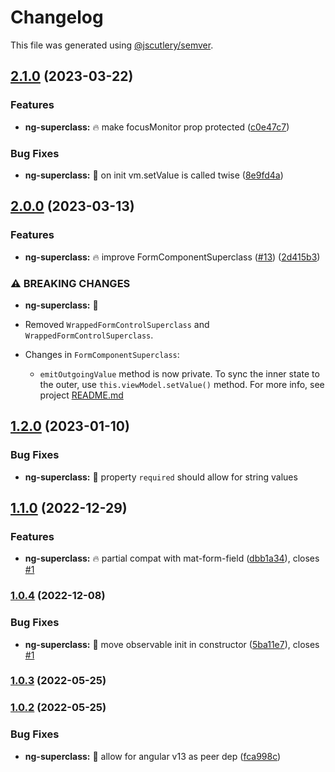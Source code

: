 # Changelog

This file was generated using [@jscutlery/semver](https://github.com/jscutlery/semver).

## [2.1.0](https://github.com/DmitryEfimenko/ngspot/compare/ng-superclass-2.0.0...ng-superclass-2.1.0) (2023-03-22)


### Features

* **ng-superclass:** 🔥 make focusMonitor prop protected ([c0e47c7](https://github.com/DmitryEfimenko/ngspot/commit/c0e47c77474b841a053d319c6f6ddbfc614250cb))


### Bug Fixes

* **ng-superclass:** 🐞 on init vm.setValue is called twise ([8e9fd4a](https://github.com/DmitryEfimenko/ngspot/commit/8e9fd4a9be2c4708f282103916118cf4ece1c7c9))

## [2.0.0](https://github.com/DmitryEfimenko/ngspot/compare/ng-superclass-1.1.0...ng-superclass-2.0.0) (2023-03-13)

### Features

- **ng-superclass:** 🔥 improve FormComponentSuperclass ([#13](https://github.com/DmitryEfimenko/ngspot/issues/13)) ([2d415b3](https://github.com/DmitryEfimenko/ngspot/commit/2d415b3f49f08ec3a0b126beeb61336a3dc7e611))

### ⚠ BREAKING CHANGES

- **ng-superclass:** 🧨

- Removed `WrappedFormControlSuperclass` and `WrappedFormControlSuperclass`.
- Changes in `FormComponentSuperclass`:
  - `emitOutgoingValue` method is now private. To sync the inner state to the outer, use `this.viewModel.setValue()` method. For more info, see project [README.md](https://github.com/DmitryEfimenko/ngspot/blob/main/packages/ng-superclass/package/README.md)

## [1.2.0](https://github.com/DmitryEfimenko/ngspot/compare/ng-superclass-1.1.0...ng-superclass-1.2.0) (2023-01-10)

### Bug Fixes

- **ng-superclass:** 🐞 property `required` should allow for string values

## [1.1.0](https://github.com/DmitryEfimenko/ngspot/compare/ng-superclass-1.0.3...ng-superclass-1.1.0) (2022-12-29)

### Features

- **ng-superclass:** 🔥 partial compat with mat-form-field ([dbb1a34](https://github.com/DmitryEfimenko/ngspot/commit/dbb1a343eaa0089509f39e4642b5d8c21111dca2)), closes [#1](https://github.com/DmitryEfimenko/ngspot/issues/1)

### [1.0.4](https://github.com/DmitryEfimenko/ngspot/compare/ng-superclass-1.0.3...ng-superclass-1.0.4) (2022-12-08)

### Bug Fixes

- **ng-superclass:** 🐞 move observable init in constructor ([5ba11e7](https://github.com/DmitryEfimenko/ngspot/commit/5ba11e7d320892a27b49fe20ba862807b32c5be0)), closes [#1](https://github.com/DmitryEfimenko/ngspot/issues/1)

### [1.0.3](https://github.com/DmitryEfimenko/ngspot/compare/ng-superclass-1.0.2...ng-superclass-1.0.3) (2022-05-25)

### [1.0.2](https://github.com/DmitryEfimenko/ngspot/compare/ng-superclass-1.0.1...ng-superclass-1.0.2) (2022-05-25)

### Bug Fixes

- **ng-superclass:** 🐞 allow for angular v13 as peer dep ([fca998c](https://github.com/DmitryEfimenko/ngspot/commit/fca998c0ae0016c21dc62fa26e74d06d16f9b279))
